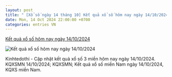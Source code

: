 ```yaml
---
layout: post
title: " [Xổ số ngày 14 tháng 10] Kết quả xổ số hôm nay ngày 14/10/2024"
date: Mon, 14 Oct 2024 22:00:00 +0700
categories: entries VN
---
```

[Kết quả xổ số hôm nay ngày 14/10/2024](https://kinhtedothi.vn/ket-qua-xo-so-hom-nay-ngay-14-10-2024.html)

![Kết quả xổ số hôm nay ngày 14/10/2024](https://static.kinhtedothi.vn/images/upload//2024/10/14/www-kinhtedothi-vn.gif)

Kinhtedothi - Cập nhật kết quả xổ số 3 miền hôm nay ngày 14/10/2024. KQXSMN 14/10/2024; KQXSMN; Kết quả xổ số miền Nam ngày 14/10/2024, KQXS miền Nam.

